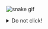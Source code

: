 ![snake gif](https://github.com/lichtscheu/lichtscheu/blob/output/github-contribution-grid-snake.svg)


<details>
<summary>Do not click!</summary>
-.-
</details>
